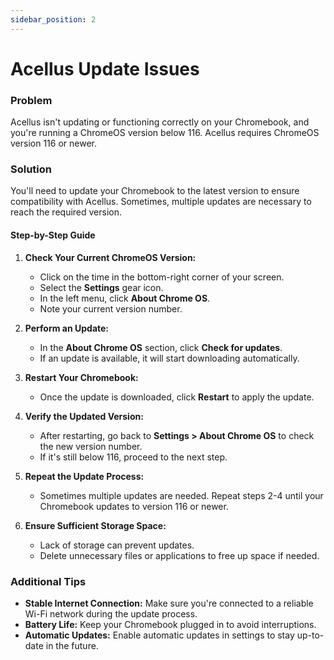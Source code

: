 ```yaml
---
sidebar_position: 2
---
```


# Acellus Update Issues

### Problem

Acellus isn't updating or functioning correctly on your Chromebook, and you're running a ChromeOS version below 116. Acellus requires ChromeOS version 116 or newer.

### Solution

You'll need to update your Chromebook to the latest version to ensure compatibility with Acellus. Sometimes, multiple updates are necessary to reach the required version.

#### Step-by-Step Guide

1. **Check Your Current ChromeOS Version:**
   - Click on the time in the bottom-right corner of your screen.
   - Select the **Settings** gear icon.
   - In the left menu, click **About Chrome OS**.
   - Note your current version number.

2. **Perform an Update:**
   - In the **About Chrome OS** section, click **Check for updates**.
   - If an update is available, it will start downloading automatically.

3. **Restart Your Chromebook:**
   - Once the update is downloaded, click **Restart** to apply the update.

4. **Verify the Updated Version:**
   - After restarting, go back to **Settings > About Chrome OS** to check the new version number.
   - If it's still below 116, proceed to the next step.

5. **Repeat the Update Process:**
   - Sometimes multiple updates are needed. Repeat steps 2-4 until your Chromebook updates to version 116 or newer.

6. **Ensure Sufficient Storage Space:**
   - Lack of storage can prevent updates.
   - Delete unnecessary files or applications to free up space if needed.

### Additional Tips

- **Stable Internet Connection:** Make sure you're connected to a reliable Wi-Fi network during the update process.
- **Battery Life:** Keep your Chromebook plugged in to avoid interruptions.
- **Automatic Updates:** Enable automatic updates in settings to stay up-to-date in the future.